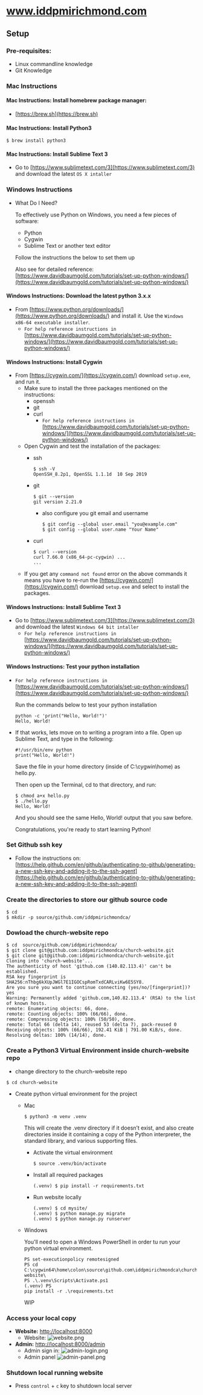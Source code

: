 # www.iddpmirichmond.com
## Setup

###	Pre-requisites:
- Linux commandline knowledge
- Git Knowledge

### Mac Instructions

#### Mac Instructions: Install homebrew package manager:
- [https://brew.sh](https://brew.sh)

#### Mac Instructions: Install Python3

	$ brew install python3

#### Mac Instructions: Install Sublime Text 3
- Go to [https://www.sublimetext.com/3](https://www.sublimetext.com/3) and download the latest `OS X intaller`

### Windows Instructions

- What Do I Need?

	To effectively use Python on Windows, you need a few pieces of software:

	- Python
	- Cygwin
	- Sublime Text or another text editor

	Follow the instructions the below to set them up

	Also see for detailed reference: [https://www.davidbaumgold.com/tutorials/set-up-python-windows/](https://www.davidbaumgold.com/tutorials/set-up-python-windows/)

#### Windows Instructions: Download the latest python 3.x.x
- From [https://www.python.org/downloads/](https://www.python.org/downloads/) and install it. Use the `Windows x86-64 executable installer`. 
	- `For help reference instructions in` [https://www.davidbaumgold.com/tutorials/set-up-python-windows/](https://www.davidbaumgold.com/tutorials/set-up-python-windows/)

#### Windows Instructions: Install Cygwin
- From [https://cygwin.com/](https://cygwin.com/) download `setup.exe`, and run it.
	- Make sure to install the three packages mentioned on the instructions:
		- openssh
		- git
		- curl
			- `For help reference instructions in` [https://www.davidbaumgold.com/tutorials/set-up-python-windows/](https://www.davidbaumgold.com/tutorials/set-up-python-windows/)
	- Open Cygwin and test the installation of the packages:
		- ssh

			```
			$ ssh -V
			OpenSSH_8.2p1, OpenSSL 1.1.1d  10 Sep 2019
			```

		- git

			```
			$ git --version
			git version 2.21.0
			```
			- also configure you git email and username

				```
				$ git config --global user.email "you@example.com"
  				$ git config --global user.name "Your Name"
				```
				
		- curl

			```
			$ curl --version
			curl 7.66.0 (x86_64-pc-cygwin) ...
			...
			```
	- If you get any `command not found` error on the above commands it means you have to re-run the [https://cygwin.com/](https://cygwin.com/) download `setup.exe` and select to install the packages.

#### Windows Instructions: Install Sublime Text 3
- Go to [https://www.sublimetext.com/3](https://www.sublimetext.com/3) and download the latest `Windows 64 bit intaller`
	- `For help reference instructions in` [https://www.davidbaumgold.com/tutorials/set-up-python-windows/](https://www.davidbaumgold.com/tutorials/set-up-python-windows/)


#### Windows Instructions: Test your python installation
- `For help reference instructions in` [https://www.davidbaumgold.com/tutorials/set-up-python-windows/](https://www.davidbaumgold.com/tutorials/set-up-python-windows/)

	Run the commands below to test your python installation

	```
	python -c 'print("Hello, World!")'
	Hello, World!
	``` 
- If that works, lets move on to writing a program into a file. Open up Sublime Text, and type in the following:
	
	```
	#!/usr/bin/env python
	print("Hello, World!")
	```
	
	Save the file in your home directory (inside of C:\cygwin\home) as hello.py. 

	Then open up the Terminal, cd to that directory, and run:
	
	```
	$ chmod a+x hello.py
	$ ./hello.py
	Hello, World!
	```

	And you should see the same Hello, World! output that you saw before. 
	
	Congratulations, you're ready to start learning Python!

### Set Github ssh key
- Follow the instructions on: [https://help.github.com/en/github/authenticating-to-github/generating-a-new-ssh-key-and-adding-it-to-the-ssh-agent](https://help.github.com/en/github/authenticating-to-github/generating-a-new-ssh-key-and-adding-it-to-the-ssh-agent)

### Create the directories to store our github source code

```
$ cd
$ mkdir -p source/github.com/iddpmirichmondca/
```

### Dowload the church-website repo 

```
$ cd  source/github.com/iddpmirichmondca/
$ git clone git@github.com:iddpmirichmondca/church-website.git
$ git clone git@github.com:iddpmirichmondca/church-website.git
Cloning into 'church-website'...
The authenticity of host 'github.com (140.82.113.4)' can't be established.
RSA key fingerprint is SHA256:nThbg6kXUpJWGl7E1IGOCspRomTxdCARLviKw6E5SY8.
Are you sure you want to continue connecting (yes/no/[fingerprint])? yes
Warning: Permanently added 'github.com,140.82.113.4' (RSA) to the list of known hosts.
remote: Enumerating objects: 66, done.
remote: Counting objects: 100% (66/66), done.
remote: Compressing objects: 100% (50/50), done.
remote: Total 66 (delta 14), reused 53 (delta 7), pack-reused 0
Receiving objects: 100% (66/66), 192.41 KiB | 791.00 KiB/s, done.
Resolving deltas: 100% (14/14), done.
```

### Create a Python3 Virtual Environment inside church-website repo

- change directory to the church-website repo

```	
$ cd church-website
```

- Create python virtual environment for the project
	- Mac

		```
		$ python3 -m venv .venv
		```

		This will create the .venv directory if it doesn’t exist, and also create directories inside it containing a copy of the Python interpreter, the standard library, and various supporting files.

		- Activate the virtual environment

			```
			$ source .venv/bin/activate
			```

		- Install all required packages

			```
			(.venv) $ pip install -r requirements.txt
			```

		- Run website locally

			```
			(.venv) $ cd mysite/
			(.venv) $ python manage.py migrate
   			(.venv) $ python manage.py runserver
   			```
	- Windows

		You'll need to open a Windows PowerShell in order tu run your python virtual environment.

		```
		PS set-executionpolicy remotesigned 
		PS cd C:\cygwin64\home\colon\source\github.com\iddpmirichmondca\church-website\
		PS .\.venv\Scripts\Activate.ps1
		(.venv) PS
		pip install -r .\requirements.txt
		```
		WIP


### Access your local copy
- **Website:** [http://localhost:8000](http://localhost:8000)
	- Website: 
![website.png](docs/images/website.png)
- **Admin:** [http://localhost:8000/admin](http://localhost:8000/admin)
	- Admin sign in:
![admin-login.png](docs/images/admin-login.png)
	- Admin panel
![admin-panel.png](docs/images/admin-panel.png) 

### Shutdown local running website
- Press `control` + `c` key to shutdown local server